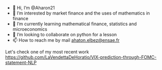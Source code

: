 - 👋 Hi, I’m @Aharon21
- 👀 I’m interested by market finance and the uses of mathematics in finance
- 🌱 I’m currently learning mathematical finance, statistics and microeconomics
- 💞️ I’m looking to collaborate on python for a lesson
- 📫 How to reach me by mail ahaton.elbez@ensae.fr

Let's check one of my most recent work 
https://github.com/LaVendettaDeHoratio/VIX-prediction-through-FOMC-statement-NLP

<!---
Aharon21/Aharon21 is a ✨ special ✨ repository because its `README.md` (this file) appears on your GitHub profile.
You can click the Preview link to take a look at your changes.
--->
